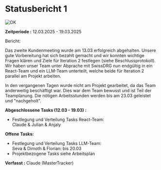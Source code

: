Statusbericht 1
=============
![OK](./graphics/ok.jpg)

**Zeitperiode :** 12.03.2025 - 19.03.2025 

Bericht:

Das zweite Kundenmeeting wurde am 13.03 erfolgreich abgehalten. 
Unsere gute Vorbereitung hat sich bezahlt gemacht und wir konnten 
wichtige Fragen klären und Ziele für Iteration 2 festlegen (siehe Beschlussprotokoll).
Wir haben unser Team unter Abprache mit SwissDRG nun endgültig in ein React-Team und ein LLM-Team unterteilt, 
welche beide für Iteration 2 parallel am Projekt arbeiten.

In den vergangenen Tagen wurde nicht am Projekt gearbeitet, da das Team anderweitig beschäftigt war.
Dies war dem Team bewusst und ist Teil der Teamplanung. Die nötigen Arbeitsstunden werden bis am 23.03 geleistet und "nachgeholt".


**Abgeschlossene Tasks (12.03 - 19.03) :**

- Festlegung und Verteilung Tasks React-Team: <br>
    Claude & Julian & Anjaly


**Offene Tasks:**

- Festlegung und Verteilung Tasks LLM-Team: <br>
    Seva & Dimoth & Florian: bis 20.03
- Projektbezogene Tasks siehe Arbeitsplan

**Verfasst :** Claude (MasterTracker)

 